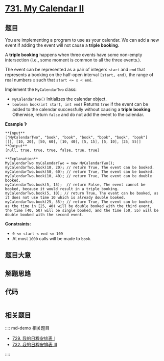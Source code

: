 # [731. My Calendar II](https://leetcode.com/problems/my-calendar-ii)

## 题目

You are implementing a program to use as your calendar. We can add a new event
if adding the event will not cause a **triple booking**.

A **triple booking** happens when three events have some non-empty
intersection (i.e., some moment is common to all the three events.).

The event can be represented as a pair of integers `start` and `end` that
represents a booking on the half-open interval `[start, end)`, the range of
real numbers `x` such that `start <= x < end`.

Implement the `MyCalendarTwo` class:

  * `MyCalendarTwo()` Initializes the calendar object.
  * `boolean book(int start, int end)` Returns `true` if the event can be added to the calendar successfully without causing a **triple booking**. Otherwise, return `false` and do not add the event to the calendar.



**Example 1:**

    
    
    **Input**
    ["MyCalendarTwo", "book", "book", "book", "book", "book", "book"]
    [[], [10, 20], [50, 60], [10, 40], [5, 15], [5, 10], [25, 55]]
    **Output**
    [null, true, true, true, false, true, true]
    
    **Explanation**
    MyCalendarTwo myCalendarTwo = new MyCalendarTwo();
    myCalendarTwo.book(10, 20); // return True, The event can be booked. 
    myCalendarTwo.book(50, 60); // return True, The event can be booked. 
    myCalendarTwo.book(10, 40); // return True, The event can be double booked. 
    myCalendarTwo.book(5, 15);  // return False, The event cannot be booked, because it would result in a triple booking.
    myCalendarTwo.book(5, 10); // return True, The event can be booked, as it does not use time 10 which is already double booked.
    myCalendarTwo.book(25, 55); // return True, The event can be booked, as the time in [25, 40) will be double booked with the third event, the time [40, 50) will be single booked, and the time [50, 55) will be double booked with the second event.
    



**Constraints:**

  * `0 <= start < end <= 109`
  * At most `1000` calls will be made to `book`.


## 题目大意

## 解题思路

## 代码

```javascript

```

## 相关题目

:::: md-demo 相关题目
- [729. 我的日程安排表 I](https://leetcode.com/problems/my-calendar-i)
- [732. 我的日程安排表 III](https://leetcode.com/problems/my-calendar-iii)

::::
